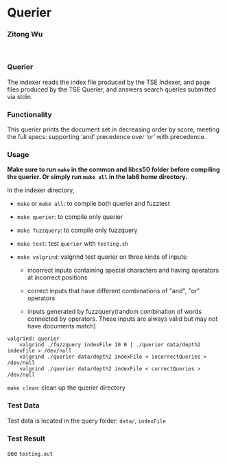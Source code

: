 # Querier

### Zitong Wu
<br > 

### Querier

The indexer reads the index file produced by the TSE Indexer, and page files produced by the TSE Querier, and answers search queries submitted via stdin. 


### Functionality
This querier prints the document set in decreasing order by score,
meeting the full specs: supporting ‘and’ precedence over ‘or’ with precedence.


### Usage
**Make sure to run `make` in the common and libcs50 folder before compiling the querier. Or simply run `make all` in the lab6 home directory.**

In the indexer directory,   

* `make` or `make all`: to compile both querier and fuzztest

* `make querier`: to compile only querier

* `make fuzzquery`: to compile only fuzzquery
 
* `make test`: test `querier` with `testing.sh`

* `make valgrind`: valgrind test querier on three kinds of inputs:

	*  incorrect inputs containing special characters and having operators at incorrect positions

	*  correct inputs that have different combinations of "and", "or" operators
	*  inputs generated by fuzzquery(random combination of words connected by operators. These inputs are always valid but may not have documents match)

```
valgrind: querier
	valgrind ./fuzzquery indexFile 10 0 | ./querier data/depth2 indexFile > /dev/null
	valgrind ./querier data/depth2 indexFile < incorrectQueries > /dev/null
	valgrind ./querier data/depth2 indexFile < correctQueries > /dev/null

```

`make clean`: clean up the querier directory

### Test Data
Test data is located in the query folder: `data/`, `indexFile`

### Test Result
see `testing.out`

